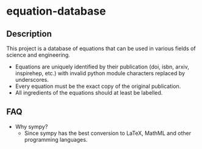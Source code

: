 # equation-database


## Description

This project is a database of equations that can be used in various fields of science and engineering.
- Equations are uniquely identified by their publication (doi, isbn, arxiv, inspirehep, etc.) with invalid python module characters replaced by underscores.
- Every equation must be the exact copy of the original publication.
- All ingredients of the equations should at least be labelled.


## FAQ

- Why sympy?
    - Since sympy has the best conversion to LaTeX, MathML and other programming languages.
